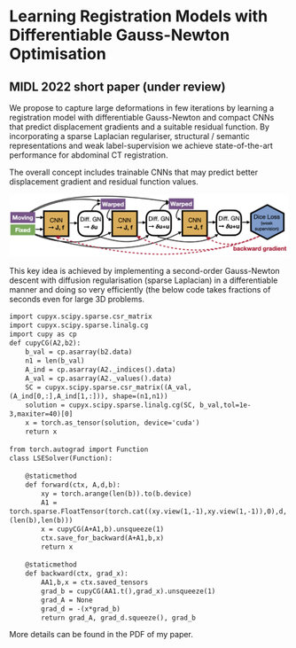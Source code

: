 # Learning Registration Models with Differentiable Gauss-Newton Optimisation
## MIDL 2022 short paper (under review)

We propose to capture large deformations in few iterations by learning a registration model with differentiable Gauss-Newton and compact CNNs that predict displacement gradients and a suitable residual function. By incorporating a sparse Laplacian regulariser, structural / semantic representations and weak label-supervision we achieve state-of-the-art performance for abdominal CT registration.


 The overall concept includes trainable CNNs that may predict better displacement gradient and residual function values.
 
 ![Concept Figure](https://github.com/mattiaspaul/LearnGN/raw/main/midl2022_shortpaper_concept.png)
 
This key idea is achieved by implementing a second-order Gauss-Newton descent with diffusion regularisation (sparse Laplacian) in a differentiable manner and doing so very efficiently (the below code takes fractions of seconds even for large 3D problems.
```
import cupyx.scipy.sparse.csr_matrix
import cupyx.scipy.sparse.linalg.cg
import cupy as cp
def cupyCG(A2,b2):
    b_val = cp.asarray(b2.data)
    n1 = len(b_val)
    A_ind = cp.asarray(A2._indices().data)
    A_val = cp.asarray(A2._values().data)
    SC = cupyx.scipy.sparse.csr_matrix((A_val,(A_ind[0,:],A_ind[1,:])), shape=(n1,n1))
    solution = cupyx.scipy.sparse.linalg.cg(SC, b_val,tol=1e-3,maxiter=40)[0]
    x = torch.as_tensor(solution, device='cuda')
    return x

from torch.autograd import Function
class LSESolver(Function):

    @staticmethod
    def forward(ctx, A,d,b):
        xy = torch.arange(len(b)).to(b.device)
        A1 = torch.sparse.FloatTensor(torch.cat((xy.view(1,-1),xy.view(1,-1)),0),d,(len(b),len(b)))
        x = cupyCG(A+A1,b).unsqueeze(1)
        ctx.save_for_backward(A+A1,b,x)
        return x

    @staticmethod
    def backward(ctx, grad_x):
        AA1,b,x = ctx.saved_tensors
        grad_b = cupyCG(AA1.t(),grad_x).unsqueeze(1)
        grad_A = None
        grad_d = -(x*grad_b)
        return grad_A, grad_d.squeeze(), grad_b
 ```
 
More details can be found in the PDF of my paper.
